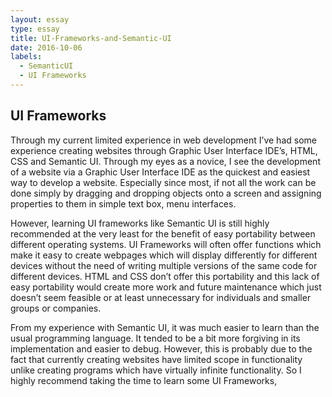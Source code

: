 ```yaml
---
layout: essay
type: essay
title: UI-Frameworks-and-Semantic-UI
date: 2016-10-06
labels:
  - SemanticUI
  - UI Frameworks
---
```

## UI Frameworks
Through my current limited experience in web development I’ve had some experience creating websites through Graphic User Interface IDE’s, HTML, CSS and Semantic UI.  Through my eyes as a novice, I see the development of a website via a Graphic User Interface IDE as the quickest and easiest way to develop a website.  Especially since most, if not all the work can be done simply by dragging and dropping objects onto a screen and assigning properties to them in simple text box, menu interfaces.

However, learning UI frameworks like Semantic UI is still highly recommended at the very least for the benefit of easy portability between different operating systems.  UI Frameworks will often offer functions which make it easy to create webpages which will display differently for different devices without the need of writing multiple versions of the same code for different devices.  HTML and CSS don’t offer this portability and this lack of easy portability would create more work and future maintenance which just doesn’t seem feasible or at least unnecessary for individuals and smaller groups or companies.

From my experience with Semantic UI, it was much easier to learn than the usual programming language.  It tended to be a bit more forgiving in its implementation and easier to debug.  However, this is probably due to the fact that currently creating websites have limited scope in functionality unlike creating programs which have virtually infinite functionality.  So I highly recommend taking the time to learn some UI Frameworks,
